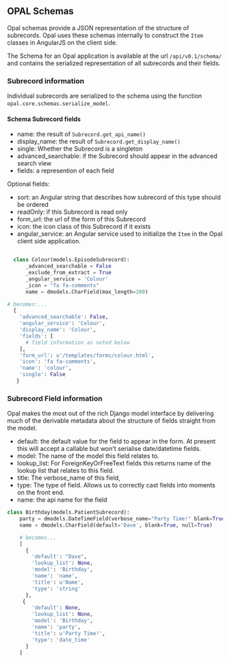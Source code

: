 ## OPAL Schemas

Opal schemas provide a JSON representation of the structure of subrecords. Opal uses these schemas internally to construct the `Item` classes in AngularJS on the client side.

The Schema for an Opal application is available at the url `/api/v0.1/schema/` and contains the serialized representation of all subrecords and their fields.

### Subrecord information

Individual subrecords are serialized to the schema using the function `opal.core.schemas.serialize_model`.

#### Schema Subrecord fields

* name: the result of `Subrecord.get_api_name()`
* display_name: the result of `Subrecord.get_display_name()`
* single: Whether the Subrecord is a singleton
* advanced_searchable: if the Subrecord should appear in the advanced search view
* fields: a represention of each field 

Optional fields:

* sort: an Angular string that describes how subrecord of this type should be ordered
* readOnly: if this Subrecord is read only
* form_url: the url of the form of this Subrecord
* icon: the icon class of this Subrecord if it exists
* angular_service: an Angular service used to initialize the `Item` in the Opal client side application.

``` python

  class Colour(models.EpisodeSubrecord):
      _advanced_searchable = False
      _exclude_from_extract = True
      _angular_service = 'Colour'
      _icon = "fa fa-comments"
      name = dmodels.CharField(max_length=200)

# becomes:...
  {
    'advanced_searchable': False,
    'angular_service': 'Colour',
    'display_name': 'Colour',
    'fields': [
      # field information as noted below
    ],
    'form_url': u'/templates/forms/colour.html',
    'icon': 'fa fa-comments',
    'name': 'colour',
    'single': False
   }

```

### Subrecord Field information

Opal makes the most out of the rich Django model interface by delivering much of the derivable metadata about the structure of fields straight from the model.

* default: the default value for the field to appear in the form. At present this will accept a callable but won't serialise date/datetime fields.
* model: The name of the model this field relates to.
* lookup_list: For ForeignKeyOrFreeText fields this returns name of the lookup list that relates to this field.
* title: The verbose_name of this field,
* type: The type of field. Allows us to correctly cast fields into moments on the front end.
* name: the api name for the field

``` python
class Birthday(models.PatientSubrecord):
    party = dmodels.DateTimeField(verbose_name="Party Time!" blank=True)
    name = dmodels.CharField(default='Dave', blank=True, null=True)

    # becomes...
    [
      {
        'default': "Dave",
        'lookup_list': None,
        'model': 'Birthday',
        'name': 'name',
        'title': u'Name',
        'type': 'string'
      },
     {
        'default': None,
        'lookup_list': None,
        'model': 'Birthday',
        'name': 'party',
        'title': u'Party Time!',
        'type': 'date_time'
      }
    ]

```
